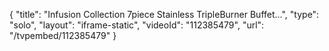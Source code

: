 {
    "title": "Infusion Collection 7piece Stainless TripleBurner Buffet...",
    "type": "solo",
    "layout": "iframe-static",
    "videoId": "112385479",
    "url": "\/tvpembed\/112385479"
}